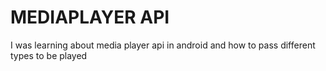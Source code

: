 # MEDIAPLAYER API
I was learning about media player api in android and how to pass different types to be played
